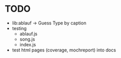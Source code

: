 # TODO

* lib:ablauf -> Guess Type by caption
* testing
  * ablauf.js
  * song.js
  * index.js
* test html pages (coverage, mochreport) into docs